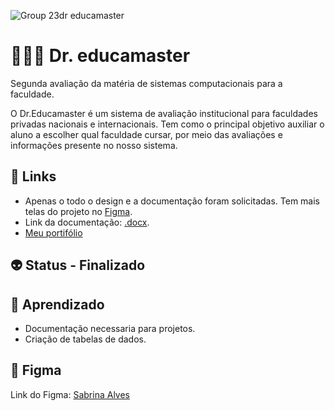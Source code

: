 ![Group 23dr educamaster](https://user-images.githubusercontent.com/88604193/167315495-af467714-eff6-4d20-9be1-643b551b4687.png)
<h1>👩🏽‍💻 Dr. educamaster</h1>
<p>Segunda avaliação da matéria de sistemas computacionais para a faculdade.</p>
<p>O Dr.Educamaster é um sistema de avaliação institucional para faculdades privadas nacionais e internacionais. Tem como o principal objetivo auxiliar o aluno a escolher qual faculdade cursar, por meio das avaliações e informações presente no nosso sistema.</p>
<h2>🎯 Links</h2>
<ul>
    <li>
      Apenas o todo o design e a documentação foram solicitadas. Tem mais telas do projeto no <a href="https://www.figma.com/file/TTsQmmHVDkwwPlwTbeEB7d/Sistema-de-avalia%C3%A7%C3%A3o-instituicional">Figma</a>.
    </li>
    <li>
      Link da documentação: <a href="UNIVERSIDADE VEIGA DE ALMEIDA.docx" download="UNIVERSIDADE VEIGA DE ALMEIDA.docx">.docx</a>.
    </li>
    <li>
      <a href="https://sabrinaalvesbrito.com.br" target="_blank" target="_blank">Meu portifólio</a>
    </li>
</ul>
<h2>👽 Status - Finalizado</h2>
<h2>🧐 Aprendizado</h2>
<ul>
  <li>Documentação necessaria para projetos.</li>
  <li>Criação de tabelas de dados.</li>
</ul>
<h2>🎨 Figma</h2>
<p>Link do Figma: <a href="https://www.figma.com/file/TTsQmmHVDkwwPlwTbeEB7d/Sistema-de-avalia%C3%A7%C3%A3o-instituicional">Sabrina Alves</a></p>
